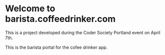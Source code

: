 # Welcome to barista.coffeedrinker.com

This is a project developed during the Coder Society Portland event on April 7th. 

This is the barista portal for the cofee drinker app.

